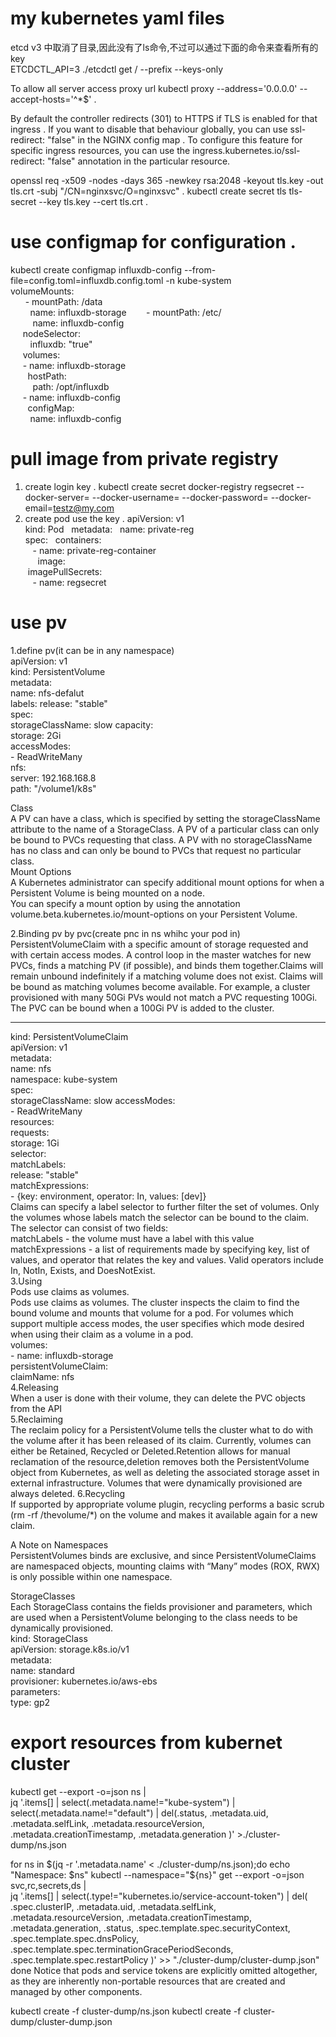 # my kubernetes yaml files

etcd v3 中取消了目录,因此没有了ls命令,不过可以通过下面的命令来查看所有的key<br>
ETCDCTL_API=3 ./etcdctl get / --prefix --keys-only


To allow all server access proxy url
kubectl proxy --address='0.0.0.0' --accept-hosts='^*$' . 

By default the controller redirects (301) to HTTPS if TLS is enabled for that ingress . If you want to disable that behaviour globally, you can use ssl-redirect: "false" in the NGINX config map . 
To configure this feature for specific ingress resources, you can use the ingress.kubernetes.io/ssl-redirect: "false" annotation in the particular resource.

openssl req -x509 -nodes -days 365 -newkey rsa:2048 -keyout tls.key -out tls.crt -subj "/CN=nginxsvc/O=nginxsvc" . 
kubectl create secret tls tls-secret --key tls.key --cert tls.crt . 


# use configmap for configuration . 
kubectl create configmap influxdb-config --from-file=config.toml=influxdb.config.toml  -n kube-system  
        volumeMounts:  
        - mountPath: /data   
          name: influxdb-storage 
        - mountPath: /etc/  
          name: influxdb-config  
      nodeSelector:  
          influxdb: "true"  
      volumes:  
      - name: influxdb-storage   
        hostPath:   
          path: /opt/influxdb   
      - name: influxdb-config   
        configMap:  
         name: influxdb-config   
         
# pull image from private registry
1. create login key . 
kubectl create secret docker-registry regsecret --docker-server=<your-registry-server> --docker-username=<your-name> --docker-password=<your-pword> --docker-email=testz@my.com  
2. create pod use the key . 
apiVersion: v1  
kind: Pod  
metadata:  
  name: private-reg  
spec:  
  containers:  
    - name: private-reg-container  
      image: <your-private-image>   
  imagePullSecrets:  
    - name: regsecret 
# use pv  
1.define pv(it can be in any namespace)  
apiVersion: v1  
kind: PersistentVolume  
metadata:  
  name: nfs-defalut  
  labels:
     release: "stable"  
spec:  
  storageClassName: slow
  capacity:  
    storage: 2Gi  
  accessModes:  
    - ReadWriteMany  
  nfs:  
    server: 192.168.168.8  
    path: "/volume1/k8s"  
 
 Class  
 A PV can have a class, which is specified by setting the storageClassName attribute to the name of a StorageClass. A PV of a particular class can only be bound to PVCs requesting that class. A PV with no storageClassName has no class and can only be bound to PVCs that request no particular class.  
 Mount Options  
 A Kubernetes administrator can specify additional mount options for when a Persistent Volume is being mounted on a node.  
 You can specify a mount option by using the annotation volume.beta.kubernetes.io/mount-options on your Persistent Volume.  
 
 2.Binding pv by pvc(create pnc in ns whihc your pod in)  
 PersistentVolumeClaim with a specific amount of storage requested and with certain access modes. A control loop in the master watches for new PVCs, finds a matching PV (if possible), and binds them together.Claims will remain unbound indefinitely if a matching volume does not exist. Claims will be bound as matching volumes become available. For example, a cluster provisioned with many 50Gi PVs would not match a PVC requesting 100Gi. The PVC can be bound when a 100Gi PV is added to the cluster.

 ---  
kind: PersistentVolumeClaim  
apiVersion: v1  
metadata:  
  name: nfs  
  namespace: kube-system  
spec:  
  storageClassName: slow
  accessModes:  
    - ReadWriteMany  
  resources:  
    requests:  
      storage: 1Gi  
  selector:  
    matchLabels:  
      release: "stable"   
    matchExpressions:  
      - {key: environment, operator: In, values: [dev]}  
Claims can specify a label selector to further filter the set of volumes. Only the volumes whose labels match the selector can be bound to the claim. The selector can consist of two fields:  
matchLabels - the volume must have a label with this value  
matchExpressions - a list of requirements made by specifying key, list of values, and operator that relates the key and values. Valid operators include In, NotIn, Exists, and DoesNotExist.  
3.Using  
 Pods use claims as volumes.  
 Pods use claims as volumes. The cluster inspects the claim to find the bound volume and mounts that volume for a pod. For volumes which support multiple access modes, the user specifies which mode desired when using their claim as a volume in a pod.  
       volumes:  
       - name: influxdb-storage  
         persistentVolumeClaim:  
          claimName: nfs  
 4.Releasing  
 When a user is done with their volume, they can delete the PVC objects from the API  
 5.Reclaiming  
 The reclaim policy for a PersistentVolume tells the cluster what to do with the volume after it has been released of its claim. Currently, volumes can either be Retained, Recycled or Deleted.Retention allows for manual reclamation of the resource,deletion removes both the PersistentVolume object from Kubernetes, as well as deleting the associated storage asset in external infrastructure. Volumes that were dynamically provisioned are always deleted.
 6.Recycling  
 If supported by appropriate volume plugin, recycling performs a basic scrub (rm -rf /thevolume/*) on the volume and makes it available again for a new claim.  
 
A Note on Namespaces  
PersistentVolumes binds are exclusive, and since PersistentVolumeClaims are namespaced objects, mounting claims with “Many” modes (ROX, RWX) is only possible within one namespace.

StorageClasses  
Each StorageClass contains the fields provisioner and parameters, which are used when a PersistentVolume belonging to the class needs to be dynamically provisioned.  
kind: StorageClass  
apiVersion: storage.k8s.io/v1  
metadata:  
  name: standard  
provisioner: kubernetes.io/aws-ebs  
parameters:   
  type: gp2  

# export resources from kubernet cluster
kubectl get --export -o=json ns | \
jq '.items[] |
	select(.metadata.name!="kube-system") |
	select(.metadata.name!="default") |
	del(.status,
        .metadata.uid,
        .metadata.selfLink,
        .metadata.resourceVersion,
        .metadata.creationTimestamp,
        .metadata.generation
    )' >./cluster-dump/ns.json
    
for ns in $(jq -r '.metadata.name' < ./cluster-dump/ns.json);do
    echo "Namespace: $ns"
    kubectl --namespace="${ns}" get --export -o=json svc,rc,secrets,ds | \
    jq '.items[] |
        select(.type!="kubernetes.io/service-account-token") |
        del(
            .spec.clusterIP,
            .metadata.uid,
            .metadata.selfLink,
            .metadata.resourceVersion,
            .metadata.creationTimestamp,
            .metadata.generation,
            .status,
            .spec.template.spec.securityContext,
            .spec.template.spec.dnsPolicy,
            .spec.template.spec.terminationGracePeriodSeconds,
            .spec.template.spec.restartPolicy
        )' >> "./cluster-dump/cluster-dump.json"
done
Notice that pods and service tokens are explicitly omitted altogether, as they are inherently non-portable resources that are created and managed by other components.

kubectl create -f cluster-dump/ns.json
kubectl create -f cluster-dump/cluster-dump.json
